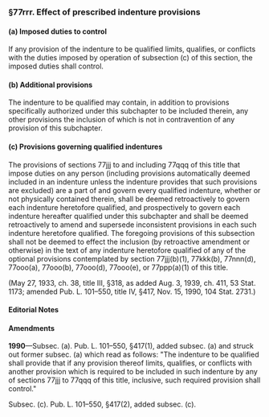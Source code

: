 ### §77rrr. Effect of prescribed indenture provisions ###

#### (a) Imposed duties to control ####

If any provision of the indenture to be qualified limits, qualifies, or conflicts with the duties imposed by operation of subsection (c) of this section, the imposed duties shall control.

#### (b) Additional provisions ####

The indenture to be qualified may contain, in addition to provisions specifically authorized under this subchapter to be included therein, any other provisions the inclusion of which is not in contravention of any provision of this subchapter.

#### (c) Provisions governing qualified indentures ####

The provisions of sections 77jjj to and including 77qqq of this title that impose duties on any person (including provisions automatically deemed included in an indenture unless the indenture provides that such provisions are excluded) are a part of and govern every qualified indenture, whether or not physically contained therein, shall be deemed retroactively to govern each indenture heretofore qualified, and prospectively to govern each indenture hereafter qualified under this subchapter and shall be deemed retroactively to amend and supersede inconsistent provisions in each such indenture heretofore qualified. The foregoing provisions of this subsection shall not be deemed to effect the inclusion (by retroactive amendment or otherwise) in the text of any indenture heretofore qualified of any of the optional provisions contemplated by section 77jjj(b)(1), 77kkk(b), 77nnn(d), 77ooo(a), 77ooo(b), 77ooo(d), 77ooo(e), or 77ppp(a)(1) of this title.

(May 27, 1933, ch. 38, title III, §318, as added Aug. 3, 1939, ch. 411, 53 Stat. 1173; amended Pub. L. 101–550, title IV, §417, Nov. 15, 1990, 104 Stat. 2731.)

#### **Editorial Notes** ####

#### Amendments ####

**1990**—Subsec. (a). Pub. L. 101–550, §417(1), added subsec. (a) and struck out former subsec. (a) which read as follows: "The indenture to be qualified shall provide that if any provision thereof limits, qualifies, or conflicts with another provision which is required to be included in such indenture by any of sections 77jjj to 77qqq of this title, inclusive, such required provision shall control."

Subsec. (c). Pub. L. 101–550, §417(2), added subsec. (c).